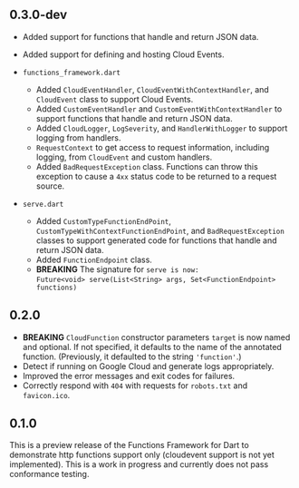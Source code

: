 ## 0.3.0-dev

- Added support for functions that handle and return JSON data.
- Added support for defining and hosting Cloud Events.

- `functions_framework.dart`

  - Added `CloudEventHandler`, `CloudEventWithContextHandler`, and `CloudEvent`
    class to support Cloud Events.
  - Added `CustomEventHandler` and `CustomEventWithContextHandler` to support
    functions that handle and return JSON data.
  - Added `CloudLogger`, `LogSeverity`, and `HandlerWithLogger` to support
    logging from handlers.
  - `RequestContext` to get access to request information, including logging,
    from `CloudEvent` and custom handlers.
  - Added `BadRequestException` class. Functions can throw this exception to
    cause a `4xx` status code to be returned to a request source.

- `serve.dart`

  - Added `CustomTypeFunctionEndPoint`, `CustomTypeWithContextFunctionEndPoint`,
    and `BadRequestException` classes to support generated code for functions
    that handle and return JSON data.
  - Added `FunctionEndpoint` class.
  - **BREAKING** The signature for `serve is now:`<br>
    `Future<void> serve(List<String> args, Set<FunctionEndpoint> functions)`

## 0.2.0

- **BREAKING** `CloudFunction` constructor parameters `target` is now named and
  optional. If not specified, it defaults to the name of the annotated function.
  (Previously, it defaulted to the string `'function'`.)
- Detect if running on Google Cloud and generate logs appropriately.
- Improved the error messages and exit codes for failures.
- Correctly respond with `404` with requests for `robots.txt` and `favicon.ico`.

## 0.1.0

This is a preview release of the Functions Framework for Dart to demonstrate
http functions support only (cloudevent support is not yet implemented). This
is a work in progress and currently does not pass conformance testing.
